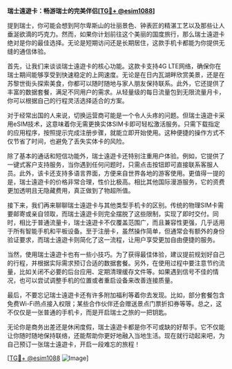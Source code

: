 **瑞士遠遊卡：畅游瑞士的完美伴侣[[TG💪+ @esim1088](https://t.me/s/esim1088)]**

提到瑞士，你可能会想到阿尔卑斯山的壮丽景色、钟表匠的精湛工艺以及那些让人垂涎欲滴的巧克力。然而，如果你计划前往这个美丽的国度旅行，那么瑞士遠遊卡绝对是你的最佳选择。无论是短期访问还是长期居住，这款手机卡都能为你提供无缝的通信体验。

首先，让我们来谈谈瑞士遠遊卡的核心功能。这款卡支持4G LTE网络，确保你在瑞士期间能够享受到快速稳定的上网速度。无论是在日内瓦湖畔欣赏美景，还是在苏黎世街头探索美食，你都可以随时随地与家人朋友保持联系。此外，它还提供了丰富的数据套餐，满足不同用户的需求。从轻量级的每日流量包到无限流量月卡，你可以根据自己的行程灵活选择适合的方案。

对于经常出国的人来说，切换运营商可能是一个令人头疼的问题。但瑞士遠遊卡采用eSIM技术，这意味着你无需更换实体SIM卡即可轻松激活服务。只需下载指定的应用程序，按照提示完成注册步骤，就能立即开始使用。这种便捷的操作方式不仅节省了时间，也避免了丢失实体卡的风险。

除了基本的通话和短信功能外，瑞士遠遊卡还特别注重用户体验。例如，它提供了一键式客户支持服务，当你遇到任何问题时，只需点击按钮即可直接联系客服人员。此外，该卡还支持多语言界面，方便来自世界各地的游客使用。更值得一提的是，瑞士遠遊卡的价格非常合理，性价比极高。相比其他国际漫游服务，它的资费更加透明且无隐藏费用，真正做到了物超所值。

接下来，我们再来聊聊瑞士遠遊卡与其他类型手机卡的区别。传统的物理SIM卡需要邮寄或亲自领取，而瑞士遠遊卡则完全摆脱了这些限制，实现了即时交付。同时，相比于普通流量卡，瑞士遠遊卡不仅覆盖范围广，而且兼容性更强，几乎适用于所有智能手机和平板设备。至于注册卡，虽然操作简单，但通常会有额外的身份验证要求，而瑞士遠遊卡则简化了这一流程，让用户享受更加自由便捷的服务。

当然，使用瑞士遠遊卡也有一些小技巧。为了获得最佳体验，建议提前规划好自己的行程，并根据实际需求预订合适的数据套餐。另外，在使用过程中要注意节约流量，比如关闭不必要的后台应用、定期清理缓存文件等。如果遇到信号不佳的情况，也可以尝试调整手机的位置或者重启设备来改善连接质量。

最后，不要忘记瑞士遠遊卡还有许多附加福利等着你去发现。比如，部分套餐包含免费Wi-Fi热点接入权限；某些合作伙伴还会赠送景点门票折扣券等等。总之，这不仅仅是一张普通的手机卡，而是开启瑞士之旅的一把钥匙。

无论你是商务出差还是休闲度假，瑞士遠遊卡都是你不可或缺的好帮手。它不仅能让你随时随地保持联络，还能帮助你更好地融入当地生活。现在就行动起来吧，为自己预订一张瑞士遠遊卡，开启一段难忘的旅程！

[[TG💪+ @esim1088](https://t.me/s/esim1088) ![Image](https://i.postimg.cc/4NQfJmqS/Snipaste-2025-05-13-00-14-12.png)]